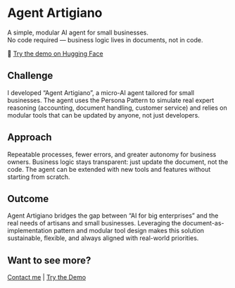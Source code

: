 # Agent Artigiano

A simple, modular AI agent for small businesses.  
No code required — business logic lives in documents, not in code.

🔗 [Try the demo on Hugging Face](https://huggingface.co/spaces/virginialevy/artigiano-smart)

## Challenge
I developed “Agent Artigiano”, a micro-AI agent tailored for small businesses. The agent uses the Persona Pattern to simulate real expert reasoning (accounting, document handling, customer service) and relies on modular tools that can be updated by anyone, not just developers.

## Approach
Repeatable processes, fewer errors, and greater autonomy for business owners. Business logic stays transparent: just update the document, not the code. The agent can be extended with new tools and features without starting from scratch.

## Outcome
Agent Artigiano bridges the gap between “AI for big enterprises” and the real needs of artisans and small businesses. Leveraging the document-as-implementation pattern and modular tool design makes this solution sustainable, flexible, and always aligned with real-world priorities.

## Want to see more?
[Contact me](https://www.linkedin.com/in/virginia-levy-abulafia/) | [Try the Demo](https://huggingface.co/spaces/virginialevy/artigiano-smart)
